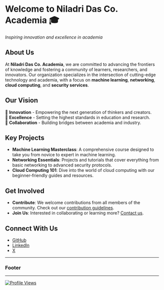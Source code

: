 # Welcome to **Niladri Das Co. Academia** 🎓
 
*Inspiring innovation and excellence in academia*

## About Us

At **Niladri Das Co. Academia**, we are committed to advancing the frontiers of knowledge and fostering a community of learners, researchers, and innovators. Our organization specializes in the intersection of cutting-edge technology and academia, with a focus on **machine learning**, **networking**, **cloud computing**, and **security services**.

## Our Vision

🌟 **Innovation** - Empowering the next generation of thinkers and creators.  
🌟 **Excellence** - Setting the highest standards in education and research.  
🌟 **Collaboration** - Building bridges between academia and industry.

## Key Projects

- **Machine Learning Masterclass**: A comprehensive course designed to take you from novice to expert in machine learning.
- **Networking Essentials**: Projects and tutorials that cover everything from basic networking to advanced security protocols.
- **Cloud Computing 101**: Dive into the world of cloud computing with our beginner-friendly guides and resources.

## Get Involved

- **Contribute**: We welcome contributions from all members of the community. Check out our [contribution guidelines](https://github.com/Niladri-Das-Co-Academia/.github/blob/main/CONTRIBUTING.md).
- **Join Us**: Interested in collaborating or learning more? [Contact us](mailto:niladridascoacademia@gmail.com).

## Connect With Us

- [GitHub](https://github.com/Niladri-Das-Co-Academia)
- [LinkedIn](https://www.linkedin.com/company/niladri-das-co-academia/)
- [X](https://x.com/DasCo17559)

---

### Footer

---

[![Profile Views](https://komarev.com/ghpvc/?username=Niladri-Das-Co-Academia&color=green)](https://github.com/Niladri-Das-Co-Academia)
